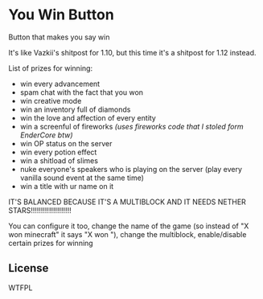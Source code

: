 You Win Button
==============

Button that makes you say win

It's like Vazkii's shitpost for 1.10, but this time it's a shitpost for 1.12 instead.

List of prizes for winning:

* win every advancement
* spam chat with the fact that you won
* win creative mode
* win an inventory full of diamonds
* win the love and affection of every entity
* win a screenful of fireworks *(uses fireworks code that I stoled form EnderCore btw)*
* win OP status on the server
* win every potion effect
* win a shitload of slimes
* nuke everyone's speakers who is playing on the server (play every vanilla sound event at the same time)
* win a title with ur name on it

IT'S BALANCED BECAUSE IT'S A MULTIBLOCK AND IT NEEDS NETHER STARS!!!!!!!!!!!!!!!!!!!!

You can configure it too, change the name of the game (so instead of "X won minecraft" it says "X won <your modpack name>"), change the multiblock, enable/disable certain prizes for winning

## License

WTFPL